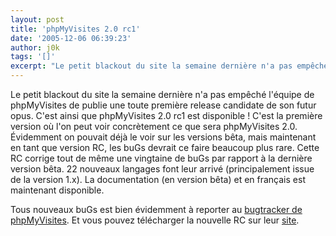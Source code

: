 ```yaml
---
layout: post
title: 'phpMyVisites 2.0 rc1'
date: '2005-12-06 06:39:23'
author: j0k
tags: '[]'
excerpt: "Le petit blackout du site la semaine dernière n'a pas empêché l'équipe de phpMyVisites de publie une toute première release candidate de son futur opus. C'est ainsi que phpMyVisites 2.0 rc1 est disponible !     \nC'est la première version où l'on peut voir concrètement ce que sera phpMyVisites 2.0. Évidemment on pouvait déjà le voir sur les versions bêta, mais      …"
---
```


Le petit blackout du site la semaine dernière n'a pas empêché l'équipe de phpMyVisites de publie une toute première release candidate de son futur opus. C'est ainsi que phpMyVisites 2.0 rc1 est disponible !
C'est la première version où l'on peut voir concrètement ce que sera phpMyVisites 2.0. Évidemment on pouvait déjà le voir sur les versions bêta, mais maintenant en tant que version RC, les buGs devrait ce faire beaucoup plus rare.   Cette RC corrige tout de même une vingtaine de buGs par rapport à la dernière version bêta. 22 nouveaux langages font leur arrivé (principalement issue de la version 1.x). La documentation (en version bêta) et en français est maintenant disponible.

Tous nouveaux buGs est bien évidemment à reporter au [bugtracker de phpMyVisites](http://www.phpmyvisites.net/bugtracker/). Et vous pouvez télécharger la nouvelle RC sur leur [site](http://www.phpmyvisites.net).

